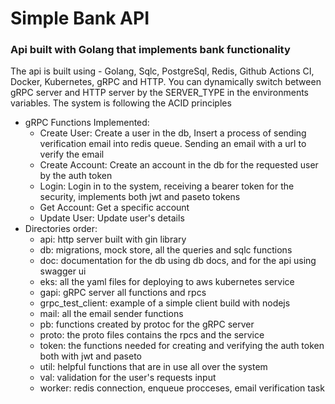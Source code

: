 # Simple Bank API
### Api built with Golang that implements bank functionality

The api is built using - Golang, Sqlc, PostgreSql, Redis, Github Actions CI, Docker, Kubernetes, gRPC and HTTP.
You can dynamically switch between gRPC server and HTTP server by the SERVER_TYPE in the environments variables.
The system is following the ACID principles

 - gRPC Functions Implemented:
	 - Create User: Create a user in the db, Insert a process of sending verification email into redis queue. Sending an email with a url to verify the email
	 - Create Account: Create an account in the db for the requested user by the auth token
	 - Login: Login in to the system, receiving a bearer token for the security, implements both jwt and paseto tokens
	 - Get Account: Get a specific account
	 - Update User: Update user's details
 - Directories order:
	 - api: http server built with gin library
	 - db: migrations, mock store, all the queries and sqlc functions
	 - doc: documentation for the db using db docs, and for the api using swagger ui
	 - eks: all the yaml files for deploying to aws kubernetes service
	 - gapi: gRPC server all functions and rpcs
	 - grpc_test_client: example of a simple client build with nodejs
	 - mail: all the email sender functions
	 - pb: functions created by protoc for the gRPC server
	 - proto: the proto files contains the rpcs and the service
	 - token: the functions needed for creating and verifying the auth token both with jwt and paseto
	 - util: helpful functions that are in use all over the system
	 - val: validation for the user's requests input
	 - worker: redis connection, enqueue procceses, email verification task
